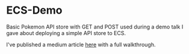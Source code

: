 # ECS-Demo
Basic Pokemon API store with GET and POST used during a demo talk I gave about deploying a simple API store to ECS.

I've published a medium article [here](https://medium.com/@shanpandya/deploying-a-simple-pokemon-api-in-aws-ecs-166a488d584a) with a full walkthrough.
